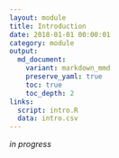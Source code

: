 ```yaml
---
layout: module
title: Introduction
date: 2018-01-01 00:00:01
category: module
output:
  md_document:
    variant: markdown_mmd
    preserve_yaml: true
    toc: true
    toc_depth: 2
links:
  script: intro.R
  data: intro.csv
---
```


*in progress*
